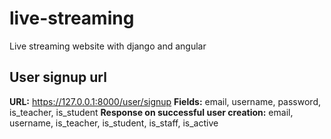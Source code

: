 # live-streaming
Live streaming website with django and angular

## User signup url
**URL:** https://127.0.0.1:8000/user/signup
**Fields:** email, username, password, is_teacher, is_student
**Response on successful user creation:** email, username, is_teacher, is_student, is_staff, is_active

